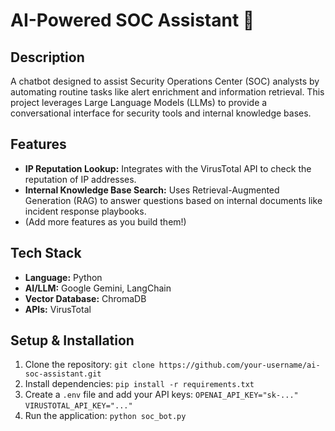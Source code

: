 # AI-Powered SOC Assistant 🤖

## Description
A chatbot designed to assist Security Operations Center (SOC) analysts by automating routine tasks like alert enrichment and information retrieval. This project leverages Large Language Models (LLMs) to provide a conversational interface for security tools and internal knowledge bases.

## Features
* **IP Reputation Lookup:** Integrates with the VirusTotal API to check the reputation of IP addresses.
* **Internal Knowledge Base Search:** Uses Retrieval-Augmented Generation (RAG) to answer questions based on internal documents like incident response playbooks.
* (Add more features as you build them!)

## Tech Stack
* **Language:** Python
* **AI/LLM:** Google Gemini, LangChain
* **Vector Database:** ChromaDB
* **APIs:** VirusTotal

## Setup & Installation
1.  Clone the repository:
    `git clone https://github.com/your-username/ai-soc-assistant.git`
2.  Install dependencies:
    `pip install -r requirements.txt`
3.  Create a `.env` file and add your API keys:
    `OPENAI_API_KEY="sk-..."`
    `VIRUSTOTAL_API_KEY="..."`
4.  Run the application:
    `python soc_bot.py`